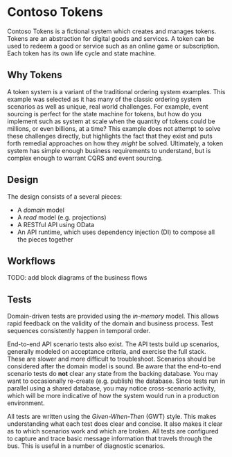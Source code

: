 # Contoso Tokens
Contoso Tokens is a fictional system which creates and manages tokens. Tokens are an abstraction for digital goods and services. A token can be used to redeem a good or service such as an online game or subscription. Each token has its own life cycle and state machine.

## Why Tokens
A token system is a variant of the traditional ordering system examples. This example was selected as it has many of the classic ordering system scenarios as well as unique, real world challenges. For example, event sourcing is perfect for the state machine for tokens, but how do you implement such as system at scale when the quantity of tokens could be millions, or even billions, at a time? This example does not attempt to solve these challenges directly, but highlights the fact that they exist and puts forth remedial approaches on how they _might_ be solved. Ultimately, a token system has simple enough business requirements to understand, but is complex enough to warrant CQRS and event sourcing.

## Design
The design consists of a several pieces:

* A _domain_ model
* A _read_ model (e.g. projections)
* A RESTful API using OData
* An API runtime, which uses dependency injection (DI) to compose all the pieces together

## Workflows

TODO: add block diagrams of the business flows

## Tests
Domain-driven tests are provided using the _in-memory_ model. This allows rapid feedback on the validity of the domain and business process. Test sequences consistently happen in temporal order.

End-to-end API scenario tests also exist. The API tests build up scenarios, generally modeled on acceptance criteria, and exercise the full stack. These are slower and more difficult to troubleshoot. Scenarios should be considered after the domain model is sound. Be aware that the end-to-end scenario tests do **not** clear any state from the backing database. You may want to occasionally re-create (e.g. publish) the database. Since tests run in parallel using a shared database, you may notice cross-scenario activity, which will be more indicative of how the system would run in a production environment.

All tests are written using the _Given-When-Then_ (GWT) style. This makes understanding what each test does clear and concise. It also makes it clear as to which scenarios work and which are broken. All tests are configured to capture and trace basic message information that travels through the bus. This is useful in a number of diagnostic scenarios.